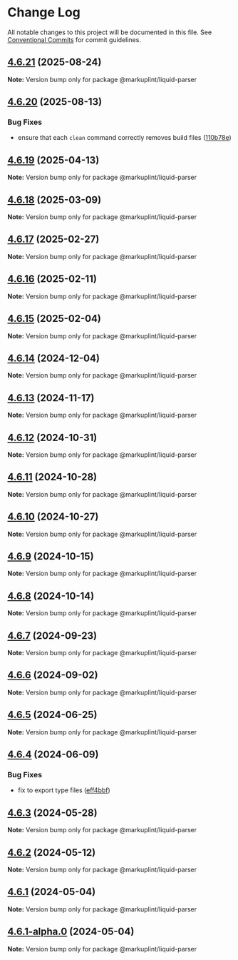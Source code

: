 # Change Log

All notable changes to this project will be documented in this file.
See [Conventional Commits](https://conventionalcommits.org) for commit guidelines.

## [4.6.21](https://github.com/markuplint/markuplint/compare/@markuplint/liquid-parser@4.6.20...@markuplint/liquid-parser@4.6.21) (2025-08-24)

**Note:** Version bump only for package @markuplint/liquid-parser





## [4.6.20](https://github.com/markuplint/markuplint/compare/@markuplint/liquid-parser@4.6.19...@markuplint/liquid-parser@4.6.20) (2025-08-13)

### Bug Fixes

- ensure that each `clean` command correctly removes build files ([110b78e](https://github.com/markuplint/markuplint/commit/110b78e85379d29a84ca68325127344a87a570b6))

## [4.6.19](https://github.com/markuplint/markuplint/compare/@markuplint/liquid-parser@4.6.18...@markuplint/liquid-parser@4.6.19) (2025-04-13)

**Note:** Version bump only for package @markuplint/liquid-parser

## [4.6.18](https://github.com/markuplint/markuplint/compare/@markuplint/liquid-parser@4.6.17...@markuplint/liquid-parser@4.6.18) (2025-03-09)

**Note:** Version bump only for package @markuplint/liquid-parser

## [4.6.17](https://github.com/markuplint/markuplint/compare/@markuplint/liquid-parser@4.6.16...@markuplint/liquid-parser@4.6.17) (2025-02-27)

**Note:** Version bump only for package @markuplint/liquid-parser

## [4.6.16](https://github.com/markuplint/markuplint/compare/@markuplint/liquid-parser@4.6.15...@markuplint/liquid-parser@4.6.16) (2025-02-11)

**Note:** Version bump only for package @markuplint/liquid-parser

## [4.6.15](https://github.com/markuplint/markuplint/compare/@markuplint/liquid-parser@4.6.14...@markuplint/liquid-parser@4.6.15) (2025-02-04)

**Note:** Version bump only for package @markuplint/liquid-parser

## [4.6.14](https://github.com/markuplint/markuplint/compare/@markuplint/liquid-parser@4.6.13...@markuplint/liquid-parser@4.6.14) (2024-12-04)

**Note:** Version bump only for package @markuplint/liquid-parser

## [4.6.13](https://github.com/markuplint/markuplint/compare/@markuplint/liquid-parser@4.6.12...@markuplint/liquid-parser@4.6.13) (2024-11-17)

**Note:** Version bump only for package @markuplint/liquid-parser

## [4.6.12](https://github.com/markuplint/markuplint/compare/@markuplint/liquid-parser@4.6.11...@markuplint/liquid-parser@4.6.12) (2024-10-31)

**Note:** Version bump only for package @markuplint/liquid-parser

## [4.6.11](https://github.com/markuplint/markuplint/compare/@markuplint/liquid-parser@4.6.10...@markuplint/liquid-parser@4.6.11) (2024-10-28)

**Note:** Version bump only for package @markuplint/liquid-parser

## [4.6.10](https://github.com/markuplint/markuplint/compare/@markuplint/liquid-parser@4.6.9...@markuplint/liquid-parser@4.6.10) (2024-10-27)

**Note:** Version bump only for package @markuplint/liquid-parser

## [4.6.9](https://github.com/markuplint/markuplint/compare/@markuplint/liquid-parser@4.6.8...@markuplint/liquid-parser@4.6.9) (2024-10-15)

**Note:** Version bump only for package @markuplint/liquid-parser

## [4.6.8](https://github.com/markuplint/markuplint/compare/@markuplint/liquid-parser@4.6.7...@markuplint/liquid-parser@4.6.8) (2024-10-14)

**Note:** Version bump only for package @markuplint/liquid-parser

## [4.6.7](https://github.com/markuplint/markuplint/compare/@markuplint/liquid-parser@4.6.6...@markuplint/liquid-parser@4.6.7) (2024-09-23)

**Note:** Version bump only for package @markuplint/liquid-parser

## [4.6.6](https://github.com/markuplint/markuplint/compare/@markuplint/liquid-parser@4.6.5...@markuplint/liquid-parser@4.6.6) (2024-09-02)

**Note:** Version bump only for package @markuplint/liquid-parser

## [4.6.5](https://github.com/markuplint/markuplint/compare/@markuplint/liquid-parser@4.6.4...@markuplint/liquid-parser@4.6.5) (2024-06-25)

**Note:** Version bump only for package @markuplint/liquid-parser

## [4.6.4](https://github.com/markuplint/markuplint/compare/@markuplint/liquid-parser@4.6.3...@markuplint/liquid-parser@4.6.4) (2024-06-09)

### Bug Fixes

- fix to export type files ([eff4bbf](https://github.com/markuplint/markuplint/commit/eff4bbfd127574809dc5e15d7cafe87699758ee0))

## [4.6.3](https://github.com/markuplint/markuplint/compare/@markuplint/liquid-parser@4.6.2...@markuplint/liquid-parser@4.6.3) (2024-05-28)

**Note:** Version bump only for package @markuplint/liquid-parser

## [4.6.2](https://github.com/markuplint/markuplint/compare/@markuplint/liquid-parser@4.6.1...@markuplint/liquid-parser@4.6.2) (2024-05-12)

**Note:** Version bump only for package @markuplint/liquid-parser

## [4.6.1](https://github.com/markuplint/markuplint/compare/@markuplint/liquid-parser@4.6.1-alpha.0...@markuplint/liquid-parser@4.6.1) (2024-05-04)

**Note:** Version bump only for package @markuplint/liquid-parser

## [4.6.1-alpha.0](https://github.com/markuplint/markuplint/compare/@markuplint/liquid-parser@4.6.0...@markuplint/liquid-parser@4.6.1-alpha.0) (2024-05-04)

**Note:** Version bump only for package @markuplint/liquid-parser

